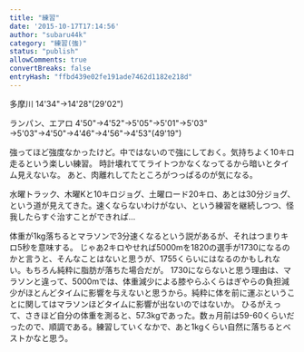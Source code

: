 ```yaml
---
title: "練習"
date: '2015-10-17T17:14:56'
author: "subaru44k"
category: "練習(強)"
status: "publish"
allowComments: true
convertBreaks: false
entryHash: "ffbd439e02fe191ade7462d1182e218d"
---
```

多摩川
14'34"→14'28"(29'02")

ランパン、エアロ
4'50"→4'52"→5'05"→5'01"→5'03"
→5'03"→4'50"→4'46"→4'56"→4'53"(49'19")

強ってほど強度なかったけど。中ではないので強にしておく。気持ちよく10キロ走るという楽しい練習。
時計壊れててライトつかなくなってるから暗いとタイム見えないな。
あと、肉離れしてたところがつっぱるのが気になる。

水曜トラック、木曜Kと10キロジョグ、土曜ロード20キロ、あとは30分ジョグ、という道が見えてきた。速くならないわけがない、という練習を継続しつつ、怪我したらすぐ治すことができれば…

体重が1kg落ちるとマラソンで3分速くなるという説があるが、それはつまりキロ5秒を意味する。
じゃあ2キロやせれば5000mを1820の選手が1730になるのかと言うと、そんなことはないと思うが、1755くらいにはなるのかもしれない。もちろん純粋に脂肪が落ちた場合だが。
1730にならないと思う理由は、マラソンと違って、5000mでは、体重減少による膝やらふくらはぎやらの負担減少がほとんどタイムに影響を与えないと思うから。純粋に体を前に運ぶということに関してはマラソンほどタイムに影響が出ないのではないか。
ひるがえって、さきほど自分の体重を測ると、57.3kgであった。数ヵ月前は59-60くらいだったので、順調である。練習していくなかで、あと1kgくらい自然に落ちるとベストかなと思う。
